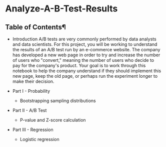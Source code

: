 # Analyze-A-B-Test-Results
## Table of Contents¶
* Introduction
A/B tests are very commonly performed by data analysts and data scientists.
For this project, you will be working to understand the results of an A/B test run by an e-commerce website. The company has developed a new web page in order to try and increase the number of users who "convert," meaning the number of users who decide to pay for the company's product. Your goal is to work through this notebook to help the company understand if they should implement this new page, keep the old page, or perhaps run the experiment longer to make their decision.

* Part I - Probability
  * Bootstrapping sampling distributions
* Part II - A/B Test
  * P-value and Z-score calculation
* Part III - Regression
  * Logistic regression




